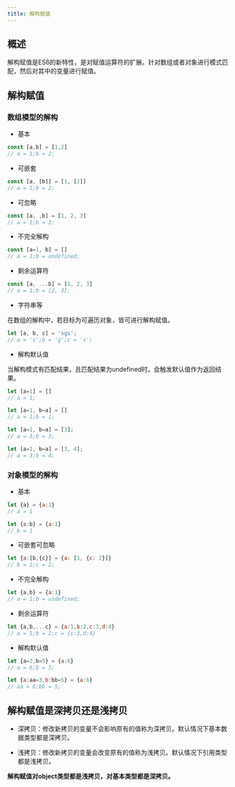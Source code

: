 ```yaml
---
title: 解构赋值
---
```


## 概述

解构赋值是ES6的新特性，是对赋值运算符的扩展。针对数组或者对象进行模式匹配，然后对其中的变量进行赋值。

## 解构赋值

### 数组模型的解构

- 基本

```js
const [a,b] = [1,2]
// a = 1;b = 2;
```

- 可嵌套

```js
const [a, [b]] = [1, [2]]
// a = 1;b = 2;
```

- 可忽略

```js
const [a, ,b] = [1, 2, 3]
// a = 1;b = 3;
```

- 不完全解构

```js
const [a=1, b] = []
// a = 1;b = undefined;
```

- 剩余运算符

```js
const [a, ...b] = [1, 2, 3]
// a = 1;b = [2, 3];
```

- 字符串等

在数组的解构中，若目标为可遍历对象，皆可进行解构赋值。

```js
let [a, b, c] = 'sgs';
// a = 's';b = 'g';c = 's';
```

- 解构默认值

当解构模式有匹配结果，且匹配结果为undefined时，会触发默认值作为返回结果。

```js
let [a=1] = []
// a = 1;

let [a=1, b=a] = []
// a = 1;b = 1;

let [a=1, b=a] = [3];
// a = 3;b = 3;

let [a=1, b=a] = [3, 4];
// a = 3;b = 4;
```

### 对象模型的解构

- 基本

```js
let {a} = {a:1}
// a = 1

let {a:b} = {a:1}
// b = 1
```

- 可嵌套可忽略

```js
let {a:[b,{c}] = {a: [1, {c: 2}]}
// b = 1;c = 2;
```

- 不完全解构

```js
let {a,b} = {a:1}
// a = 1;b = undefined;
```

- 剩余运算符

```js
let {a,b,...c} = {a:1,b:2,c:3,d:4}
// a = 1;b = 2;c = {c:3,d:4}
```

- 解构默认值

```js
let {a=3,b=5} = {a:6}
// a = 6;b = 5;

let {a:aa=3,b:bb=5} = {a:6}
// aa = 6;bb = 5;
```

## 解构赋值是深拷贝还是浅拷贝

- 深拷贝：修改新拷贝的变量不会影响原有的值称为深拷贝。默认情况下基本数据类型都是深拷贝。

- 浅拷贝：修改新拷贝的变量会改变原有的值称为浅拷贝。默认情况下引用类型都是浅拷贝。

**解构赋值对object类型都是浅拷贝，对基本类型都是深拷贝。**